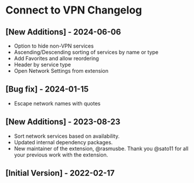 # Connect to VPN Changelog

## [New Additions] - 2024-06-06

- Option to hide non-VPN services
- Ascending/Descending sorting of services by name or type
- Add Favorites and allow reordering
- Header by service type
- Open Network Settings from extension

## [Bug fix] - 2024-01-15

- Escape network names with quotes

## [New Additions] - 2023-08-23

- Sort network services based on availability.
- Updated internal dependency packages.
- New maintainer of the extension, @rasmusbe. Thank you @sato11 for all your previous work with the extension.

## [Initial Version] - 2022-02-17
